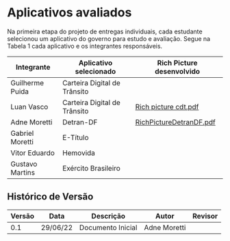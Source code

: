 # Aplicativos avaliados
Na primeira etapa do projeto de entregas individuais, cada estudante selecionou um aplicativo do governo para estudo e avaliação. Segue na Tabela 1 cada aplicativo e os integrantes responsáveis.

Integrante | Aplicativo selecionado | Rich Picture desenvolvido
---------- | ---------------------- | -------------------------
Guilherme Puida | Carteira Digital de Trânsito |
Luan Vasco | Carteira Digital de Trânsito | [Rich picture cdt.pdf](https://github.com/Requisitos-de-Software/2022.1-Exercito-Brasileiro/files/9102897/richpicture_cnh.pdf)
Adne Moretti | Detran-DF | [RichPictureDetranDF.pdf](https://github.com/Requisitos-de-Software/2022.1-Exercito-Brasileiro/files/9102929/RichPictureProj01AdneMoretti.pdf)
Gabriel Moretti | E-Título 
Vitor Eduardo | Hemovida 
Gustavo Martins | Exército Brasileiro

## Histórico de Versão

| Versão | Data | Descrição | Autor | Revisor |
|--------|------|-------|-----------| ------- |
| 0.1 | 29/06/22 | Documento Inicial | Adne Moretti | 
